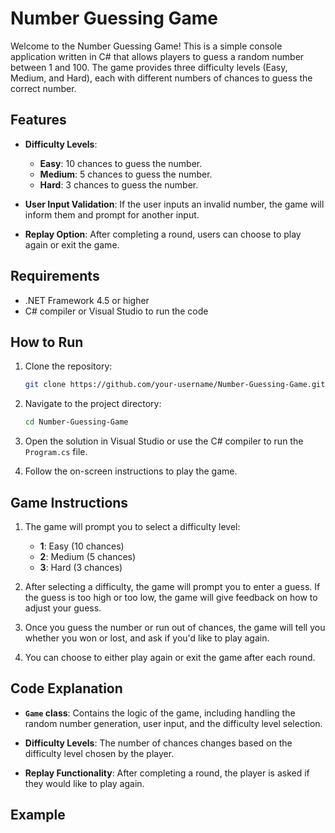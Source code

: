 # Number Guessing Game

Welcome to the Number Guessing Game! This is a simple console application written in C# that allows players to guess a random number between 1 and 100. The game provides three difficulty levels (Easy, Medium, and Hard), each with different numbers of chances to guess the correct number. 

## Features

- **Difficulty Levels**: 
  - **Easy**: 10 chances to guess the number.
  - **Medium**: 5 chances to guess the number.
  - **Hard**: 3 chances to guess the number.
  
- **User Input Validation**: If the user inputs an invalid number, the game will inform them and prompt for another input.
  
- **Replay Option**: After completing a round, users can choose to play again or exit the game.

## Requirements

- .NET Framework 4.5 or higher
- C# compiler or Visual Studio to run the code

## How to Run

1. Clone the repository:
    ```bash
    git clone https://github.com/your-username/Number-Guessing-Game.git
    ```

2. Navigate to the project directory:
    ```bash
    cd Number-Guessing-Game
    ```

3. Open the solution in Visual Studio or use the C# compiler to run the `Program.cs` file.

4. Follow the on-screen instructions to play the game.

## Game Instructions

1. The game will prompt you to select a difficulty level:
    - **1**: Easy (10 chances)
    - **2**: Medium (5 chances)
    - **3**: Hard (3 chances)

2. After selecting a difficulty, the game will prompt you to enter a guess. If the guess is too high or too low, the game will give feedback on how to adjust your guess.

3. Once you guess the number or run out of chances, the game will tell you whether you won or lost, and ask if you'd like to play again.

4. You can choose to either play again or exit the game after each round.

## Code Explanation

- **`Game` class**: Contains the logic of the game, including handling the random number generation, user input, and the difficulty level selection.
  
- **Difficulty Levels**: The number of chances changes based on the difficulty level chosen by the player.
  
- **Replay Functionality**: After completing a round, the player is asked if they would like to play again.

## Example

